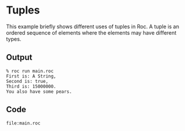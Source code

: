 
# Tuples

This example briefly shows different uses of tuples in Roc.
A tuple is an ordered sequence of elements where the elements may have different types.

## Output

```
% roc run main.roc
First is: A String,
Second is: true, 
Third is: 15000000.
You also have some pears.
```

## Code
```roc
file:main.roc
```
